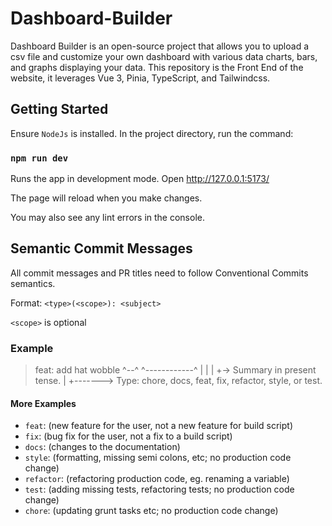 # Dashboard-Builder

Dashboard Builder is an open-source project that allows you to upload a csv file and customize your own dashboard with various data charts, bars, and graphs displaying your data.
This repository is the Front End of the website, it leverages Vue 3, Pinia, TypeScript, and Tailwindcss.

## Getting Started

Ensure `NodeJs` is installed.
In the project directory, run the command:

### `npm run dev`

Runs the app in development mode.
Open <http://127.0.0.1:5173/>

The page will reload when you make changes.

You may also see any lint errors in the console.

## Semantic Commit Messages

All commit messages and PR titles need to follow Conventional Commits semantics.

Format: `<type>(<scope>): <subject>`

`<scope>` is optional

### Example

> feat: add hat wobble
> ^--^ ^------------^
> | |
> | +-> Summary in present tense.
> |
> +-------> Type: chore, docs, feat, fix, refactor, style, or test.

#### More Examples

- `feat`: (new feature for the user, not a new feature for build script)
- `fix`: (bug fix for the user, not a fix to a build script)
- `docs`: (changes to the documentation)
- `style`: (formatting, missing semi colons, etc; no production code change)
- `refactor`: (refactoring production code, eg. renaming a variable)
- `test`: (adding missing tests, refactoring tests; no production code change)
- `chore`: (updating grunt tasks etc; no production code change)

